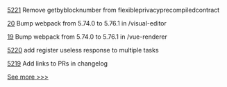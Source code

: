 
[5221](https://github.com/hyperledger/besu/pull/5221) Remove getbyblocknumber from flexibleprivacyprecompiledcontract

[20](https://github.com/hyperledger-labs/mosaique-decentralized-workflows/pull/20) Bump webpack from 5.74.0 to 5.76.1 in /visual-editor

[19](https://github.com/hyperledger-labs/mosaique-decentralized-workflows/pull/19) Bump webpack from 5.74.0 to 5.76.1 in /vue-renderer

[5220](https://github.com/hyperledger/besu/pull/5220) add register useless response to multiple tasks

[5219](https://github.com/hyperledger/besu/pull/5219) Add links to PRs in changelog


[See more >>>](https://start-here.hyperledger.org/pull-requests)
